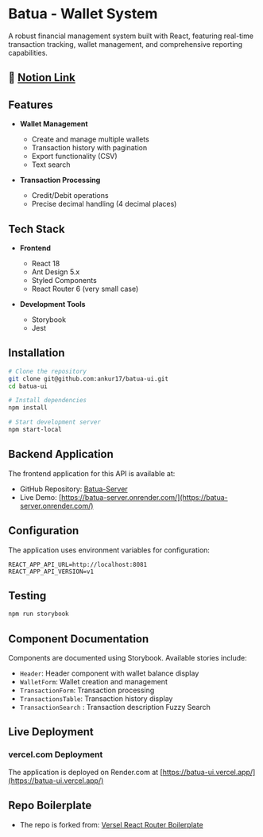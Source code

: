 # Batua - Wallet System

A robust financial management system built with React, featuring real-time transaction tracking, wallet management, and
comprehensive reporting capabilities.

## :notebook: [Notion Link](https://www.notion.so/Wallet-System-Batua-1c31be495c8b80e5a6e4c648c1565d7c)

## Features

- **Wallet Management**
  - Create and manage multiple wallets
  - Transaction history with pagination
  - Export functionality (CSV)
  - Text search

- **Transaction Processing**
  - Credit/Debit operations
  - Precise decimal handling (4 decimal places)

## Tech Stack

- **Frontend**
  - React 18
  - Ant Design 5.x
  - Styled Components
  - React Router 6 (very small case)

- **Development Tools**
  - Storybook
  - Jest

## Installation

```bash
# Clone the repository
git clone git@github.com:ankur17/batua-ui.git
cd batua-ui

# Install dependencies
npm install

# Start development server
npm start-local

```

## Backend Application

The frontend application for this API is available at:

- GitHub Repository: [Batua-Server](https://github.com/ankur17/Batua-Server)
- Live Demo: [https://batua-server.onrender.com/](https://batua-server.onrender.com/)

## Configuration

The application uses environment variables for configuration:

```env
REACT_APP_API_URL=http://localhost:8081
REACT_APP_API_VERSION=v1
```

## Testing

```bash
npm run storybook
```

## Component Documentation

Components are documented using Storybook. Available stories include:

- `Header`: Header component with wallet balance display
- `WalletForm`: Wallet creation and management
- `TransactionForm`: Transaction processing
- `TransactionsTable`: Transaction history display
- `TransactionSearch` : Transaction description Fuzzy Search

## Live Deployment

### vercel.com Deployment

The application is deployed on Render.com at [https://batua-ui.vercel.app/](https://batua-ui.vercel.app/)

## Repo Boilerplate

- The repo is forked
  from: [Versel React Router Boilerplate](https://vercel.com/templates/react-router/react-router-boilerplate)